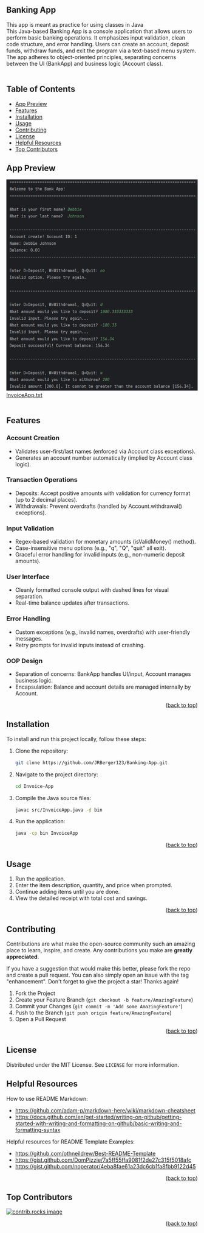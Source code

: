 ## Banking App

This app is meant as practice for using classes in Java<br>
This Java-based Banking App is a console application that allows users to perform basic banking operations. It emphasizes input validation, clean code structure, and error handling. Users can create an account, deposit funds, withdraw funds, and exit the program via a text-based menu system. The app adheres to object-oriented principles, separating concerns between the UI (BankApp) and business logic (Account class).<br>
<br>

## Table of Contents

- [App Preview](#app-preview)
- [Features](#features)
- [Installation](#installation)
- [Usage](#usage)
- [Contributing](#contributing)
- [License](#license)
- [Helpful Resources](#helpful-resources)
- [Top Contributors](#top-contributors)

## App Preview

![Screenshot of the application's output](Other/Preview.png)<br>
[InvoiceApp.txt](Other/InvoiceApp.txt)<br>
<br>

## Features

### Account Creation  
- Validates user-first/last names (enforced via Account class exceptions).  
- Generates an account number automatically (implied by Account class logic).  

### Transaction Operations  
- Deposits: Accept positive amounts with validation for currency format (up to 2 decimal places).  
- Withdrawals: Prevent overdrafts (handled by Account.withdrawal() exceptions).  

### Input Validation  
- Regex-based validation for monetary amounts (isValidMoney() method).  
- Case-insensitive menu options (e.g., "q", "Q", "quit" all exit).  
- Graceful error handling for invalid inputs (e.g., non-numeric deposit amounts).  

### User Interface  
- Cleanly formatted console output with dashed lines for visual separation.  
- Real-time balance updates after transactions.  

### Error Handling  
- Custom exceptions (e.g., invalid names, overdrafts) with user-friendly messages.  
- Retry prompts for invalid inputs instead of crashing.  

### OOP Design  
- Separation of concerns: BankApp handles UI/input, Account manages business logic.  
- Encapsulation: Balance and account details are managed internally by Account.  

<p align="right">(<a href="#readme-top">back to top</a>)</p>

## Installation

To install and run this project locally, follow these steps:

1. Clone the repository:
    ```sh
    git clone https://github.com/JRBerger123/Banking-App.git
    ```
2. Navigate to the project directory:
    ```sh
    cd Invoice-App
    ```
3. Compile the Java source files:
    ```sh
    javac src/InvoiceApp.java -d bin
    ```
4. Run the application:
    ```sh
    java -cp bin InvoiceApp
    ```

<p align="right">(<a href="#readme-top">back to top</a>)</p>

## Usage

1. Run the application.
2. Enter the item description, quantity, and price when prompted.
3. Continue adding items until you are done.
4. View the detailed receipt with total cost and savings.

<p align="right">(<a href="#readme-top">back to top</a>)</p>

## Contributing

Contributions are what make the open-source community such an amazing place to learn, inspire, and create. Any contributions you make are **greatly appreciated**.

If you have a suggestion that would make this better, please fork the repo and create a pull request. You can also simply open an issue with the tag "enhancement".
Don't forget to give the project a star! Thanks again!

1. Fork the Project
2. Create your Feature Branch (`git checkout -b feature/AmazingFeature`)
3. Commit your Changes (`git commit -m 'Add some AmazingFeature'`)
4. Push to the Branch (`git push origin feature/AmazingFeature`)
5. Open a Pull Request

<p align="right">(<a href="#readme-top">back to top</a>)</p>

## License

Distributed under the MIT License. See `LICENSE` for more information.

## Helpful Resources

How to use README Markdown:<br>
- https://github.com/adam-p/markdown-here/wiki/markdown-cheatsheet<br>
- https://docs.github.com/en/get-started/writing-on-github/getting-started-with-writing-and-formatting-on-github/basic-writing-and-formatting-syntax<br>

Helpful resources for README Template Examples:
- https://github.com/othneildrew/Best-README-Template<br>
- https://gist.github.com/DomPizzie/7a5ff55ffa9081f2de27c315f5018afc<br>
- https://gist.github.com/noperator/4eba8fae61a23dc6cb1fa8fbb9122d45<br>

<p align="right">(<a href="#readme-top">back to top</a>)</p>

## Top Contributors

<a href="https://github.com/JRBerger123/Banking-App/graphs/contributors">
  <img src="https://contrib.rocks/image?repo=JRBerger123/Banking-App" alt="contrib.rocks image" />
</a>

<p align="right">(<a href="#readme-top">back to top</a>)</p>